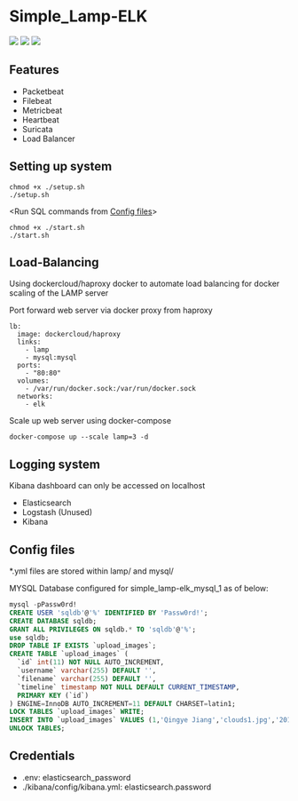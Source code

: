 # Simple_Lamp-ELK
[![](https://img.shields.io/badge/Category-Vulnerability%20Detection-E5A505?style=flat-square)]() [![](https://img.shields.io/badge/Language-Docker%20%2f%20LAMP-E5A505?style=flat-square)]() [![](https://img.shields.io/badge/Version-2.0-E5A505?style=flat-square&color=green)]()

## Features
- Packetbeat
- Filebeat
- Metricbeat
- Heartbeat
- Suricata
- Load Balancer

## Setting up system
```shellsession
chmod +x ./setup.sh
./setup.sh
```
<Run SQL commands from [Config files](https://github.com/mcdulltii/simple_lamp-elk#config-files)>
```shellsession
chmod +x ./start.sh
./start.sh
```

## Load-Balancing

Using dockercloud/haproxy docker to automate load balancing for docker scaling of the LAMP server

Port forward web server via docker proxy from haproxy

```
lb:
  image: dockercloud/haproxy
  links:
    - lamp
    - mysql:mysql
  ports:
    - "80:80"
  volumes:
    - /var/run/docker.sock:/var/run/docker.sock
  networks:
    - elk
```

Scale up web server using docker-compose

```shellsession
docker-compose up --scale lamp=3 -d
```

## Logging system

Kibana dashboard can only be accessed on localhost

- Elasticsearch
- Logstash (Unused)
- Kibana

## Config files
*.yml files are stored within lamp/ and mysql/

MYSQL Database configured for simple_lamp-elk_mysql_1 as of below:
```sql
mysql -pPassw0rd!
CREATE USER 'sqldb'@'%' IDENTIFIED BY 'Passw0rd!';
CREATE DATABASE sqldb;
GRANT ALL PRIVILEGES ON sqldb.* TO 'sqldb'@'%';
use sqldb;
DROP TABLE IF EXISTS `upload_images`;
CREATE TABLE `upload_images` (
  `id` int(11) NOT NULL AUTO_INCREMENT,
  `username` varchar(255) DEFAULT '',
  `filename` varchar(255) DEFAULT '',
  `timeline` timestamp NOT NULL DEFAULT CURRENT_TIMESTAMP,
  PRIMARY KEY (`id`)
) ENGINE=InnoDB AUTO_INCREMENT=11 DEFAULT CHARSET=latin1;
LOCK TABLES `upload_images` WRITE;
INSERT INTO `upload_images` VALUES (1,'Qingye Jiang','clouds1.jpg','2015-01-31 04:21:11'),(2,'Qingye Jiang','clouds2.jpg','2015-01-31 04:21:15'),(3,'Qingye Jiang','clouds3.jpg','2015-01-31 04:21:20'),(4,'Qingye Jiang','clouds4.jpg','2015-01-31 04:21:25'),(5,'Qingye Jiang','clouds5.jpg','2015-01-31 04:24:26'),(6,'Qingye Jiang','clouds6.jpg','2015-01-31 04:24:30'),(7,'Qingye Jiang','clouds7.jpg','2015-01-31 04:24:34'),(8,'Qingye Jiang','clouds8.jpg','2015-01-31 04:24:38'),(9,'Qingye Jiang','clouds9.jpg','2015-01-31 04:25:49'),(10,'Qingye Jiang','clouds10.jpg','2015-01-31 04:25:53');
UNLOCK TABLES;
```

## Credentials
- .env: elasticsearch_password
- ./kibana/config/kibana.yml: elasticsearch.password
